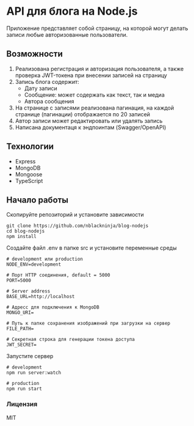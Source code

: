 # API для блога на Node.js

Приложение представляет собой страницу, на которой могут делать записи любые авторизованные пользователи.

## Возможности

1) Реализована регистрация и авторизация пользователя, а также проверка JWT-токена при внесении записей на страницу
2) Запись блога содержит:
    -  Дату записи
    -  Сообщение: может содержать как текст, так и медиа
    -  Автора сообщения
3) На странице с записями реализована пагинация, на каждой странице (пагинации) отображается по 20 записей
4) Автор записи может редактировать или удалять запись
5) Написана документаця к эндпоинтам (Swagger/OpenAPI)

## Технологии

- Express
- MongoDB
- Mongoose
- TypeScript

## Начало работы

Скопируйте репозиторий и установите зависимости

```shell
git clone https://github.com/nblackninja/blog-nodejs
cd blog-nodejs
npm install
```

Создайте файл .env в папке src и установите переменные среды

```shell
# development или production 
NODE_ENV=development

# Порт HTTP соединения, default = 5000
PORT=5000

# Server address
BASE_URL=http://localhost

# Адресс для подключения к MongoDB
MONGO_URI=

# Путь к папке сохранения изображений при загрузки на сервер
FILE_PATH=

# Секретная строка для генерации токена доступа
JWT_SECRET=
```

Запустите сервер

```shell
# development
npm run server:watch

# production
npm run start
```

### Лицензия

MIT
